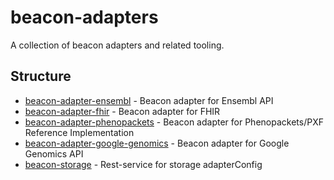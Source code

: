 # beacon-adapters
A collection of beacon adapters and related tooling.

## Structure

- [beacon-adapter-ensembl](/beacon-adapter-ensembl) - Beacon adapter for Ensembl API
- [beacon-adapter-fhir](/beacon-adapter-fhir) - Beacon adapter for FHIR
- [beacon-adapter-phenopackets](/beacon-adapter-phenopackets) - Beacon adapter for Phenopackets/PXF Reference Implementation
- [beacon-adapter-google-genomics](/beacon-adapter-google-genomics) - Beacon adapter for Google Genomics API
- [beacon-storage](/beacon-storage) - Rest-service for storage adapterConfig